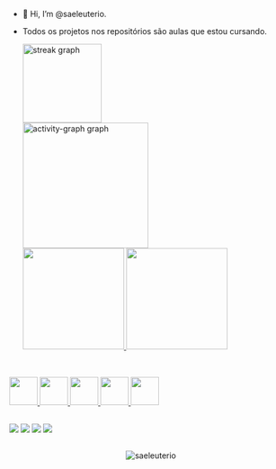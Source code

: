 - 👋 Hi, I’m @saeleuterio.
- Todos os projetos nos repositórios são aulas que estou cursando.

  <div>
  <img src="https://streak-stats.demolab.com?user=saeleuterio&locale=en&mode=daily&theme=react&hide_border=true&border_radius=10&order=3" height="140" alt="streak graph"  />
  </div>
  <div>
  <img src="https://github-readme-activity-graph.vercel.app/graph?username=saeleuterio&radius=16&theme=react&area=true&order=5&custom_title=Z4ffarani&hide_title=true&hide_border=true" height="223" alt="activity-graph graph"  />
  </div>

  <div>
  <a href="https://github.com/saeleuterio">
  <img height="180em" src="https://github-readme-stats.vercel.app/api?username=saeleuterio&show_icons=true&theme=dracula&include_all_commits=true&count_private=true"/>
  <img height="180em" src="https://github-readme-stats.vercel.app/api/top-langs/?username=saeleuterio&layout=compact&langs_count=16&theme=dracula"/>
  </div>

##

<div style="display: inline_block"><br>
  <img src="https://user-images.githubusercontent.com/25181517/192158954-f88b5814-d510-4564-b285-dff7d6400dad.png" width='50px'/>
  <img src="https://user-images.githubusercontent.com/25181517/183898674-75a4a1b1-f960-4ea9-abcb-637170a00a75.png" width='50px'/>
  <img src="https://user-images.githubusercontent.com/25181517/117447155-6a868a00-af3d-11eb-9cfe-245df15c9f3f.png" width='50px'/>
  <img src="https://user-images.githubusercontent.com/25181517/183890598-19a0ac2d-e88a-4005-a8df-1ee36782fde1.png" width='50px'/>
  <img src="https://user-images.githubusercontent.com/25181517/183890595-779a7e64-3f43-4634-bad2-eceef4e80268.png" width='50px'/>
</div>

 ##
 
<div> 
  <a href="https://www.youtube.com/@saeleuterio" target="_blank"><img src="https://img.shields.io/badge/YouTube-FF0000?style=for-the-badge&logo=youtube&logoColor=white" target="_blank"></a>
  <a href="https://www.instagram.com/kellysauloeleuterio/" target="_blank"><img src="https://img.shields.io/badge/-Instagram-%23E4405F?style=for-the-badge&logo=instagram&logoColor=white" target="_blank"></a>
 	  <a href = "mailto:saeleuterio@hotmail.com"><img src="https://img.shields.io/badge/Microsoft_Outlook-0078D4?style=for-the-badge&logo=microsoft-outlook&logoColor=white"></a>
  <a href="https://www.linkedin.com/in/sauloeleuterio/" target="_blank"><img src="https://img.shields.io/badge/-LinkedIn-%230077B5?style=for-the-badge&logo=linkedin&logoColor=white" target="_blank"></a> 
  
</div>

##

  <div align="center">
    <img
      src="https://komarev.com/ghpvc/?username=saeleuterio&color=lightgrey&label=views"
      alt="saeleuterio"
    />
  </div>

